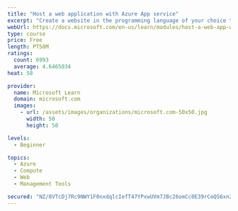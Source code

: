 ```yaml
---
title: "Host a web application with Azure App service"
excerpt: "Create a website in the programming language of your choice through the hosted web app platform in Azure App Service."
webUrl: https://docs.microsoft.com/en-us/learn/modules/host-a-web-app-with-azure-app-service/
type: course
price: Free
length: PT58M
ratings:
  count: 6993
  average: 4.6465034
heat: 58

provider:
  name: Microsoft Learn
  domain: microsoft.com
  images:
    - url: /assets/images/organizations/microsoft.com-50x50.jpg
      width: 50
      height: 50

levels:
  - Beginner

topics:
  - Azure
  - Compute
  - Web
  - Management Tools

secured: "NZ/8VTcDj7Rc9NWY1F0nxdqlcIefT47YPxwUVm7JBc26omCc0E39rCeQS6xn2pBngzbAhPxZUPs2ZMgeXKIbYRgT5MUAsaUcdSm7adrcvPKsYH+V4Q4vyBkUYBO8A2hu1iBE9LqepVLGjMP14URPUtzuV6psHPSDpZEp8o/tpOO1DY84PAgPvRO6jx7hVVUI4C5USB9n+1GOZsed2cPLqoqRkF3L+Ow5+ojKQxavEOWiSb4hdObY14FPVTcVKMdFgq1u2iFNkL7KRvIckgP4NE6TIqRkcz1Ad1hgTjac5hzl8mTzH3W35UE6b2Gn8FXULZs0ZyjTRT68FPCuqOLqYTE2LVF4J0h2QhETd2y1IotP5GkAGHObLp1pzOSNfa28tueoS79aNONK05emxvSDkJX7eTm0JiDduxlAa15fVQo=;TWMglCPEcS2msbYD3PSNFA=="
---
```


